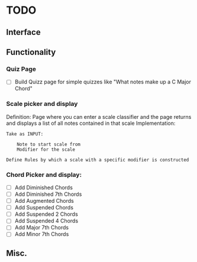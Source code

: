 # TODO

## Interface

## Functionality
### Quiz Page
- [ ] Build Quizz page for simple quizzes like "What notes make up a C Major Chord"
### Scale picker and display
Definition:
	Page where you can enter a scale classifier and the page returns and displays a list of all notes contained in that scale
Implementation:

	Take as INPUT: 

		Note to start scale from
		Modifier for the scale

	Define Rules by which a scale with a specific modifier is constructed
		
### Chord Picker and display:
- [ ] Add Diminished Chords
- [ ] Add Diminished 7th Chords
- [ ] Add Augmented Chords
- [ ] Add Suspended Chords
- [ ] Add Suspended 2 Chords
- [ ] Add Suspended 4 Chords
- [ ] Add Major 7th Chords
- [ ] Add Minor 7th Chords

## Misc.

